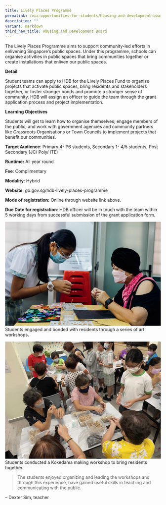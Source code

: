 ```yaml
---
title: Lively Places Programme
permalink: /via-opportunities-for-students/housing-and-development-board/lively-places-programme/
description: ""
variant: markdown
third_nav_title: Housing and Development Board
---
```

The Lively Places Programme aims to support community-led efforts in enlivening Singapore’s public spaces. Under this programme, schools can organise activities in public spaces that bring communities together or create installations that enliven our public spaces.

**Detail**
	
Student teams can apply to HDB for the Lively Places Fund to organise projects that activate public spaces, bring residents and stakeholders together, or foster stronger bonds and promote a stronger sense of community. HDB will assign an officer to guide the team through the grant application process and project implementation.

**Learning Objectives**	
	
Students will get to learn how to organise themselves; engage members of the public; and work with government agencies and community partners like Grassroots Organisations or Town Councils to implement projects that benefit our communities.
	
**Target Audience**: Primary 4- P6 students, Secondary 1- 4/5 students, Post Secondary (JC/ Poly/ ITE)	

**Runtime:** All year round	

**Fee**: Complimentary	

**Modality**: Hybrid

**Website**: go.gov.sg/hdb-lively-places-programme

**Mode of registration:** Online through website link above.

**Due Date for registration**: HDB officer will be in touch with the team within 5 working days from successful submission of the grant application form.
	

![](/images/photo%201.jpg)
Students engaged and bonded with residents through a series of art workshops.

![](/images/photo%202.jpg)
Students conducted a Kokedama making workshop to bring residents together.

> The students enjoyed organizing and leading the workshops and through this experience, have gained useful skills in teaching and communicating with the public. 

– Dexter Sim, teacher